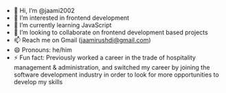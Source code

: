 - 👋 Hi, I’m @jaami2002
- 👀 I’m interested in frontend development
- 🌱 I’m currently learning JavaScript
- 💞️ I’m looking to collaborate on frontend development based projects
- 📫 Reach me on Gmail (jaamirushdi@gmail.com)
- 😄 Pronouns: he/him
- ⚡ Fun fact: Previously worked a career in the trade of hospitality management & administration, and switched my career by joining the software development industry in order to look for more opportunities to develop my skills

<!---
jaami2002/jaami2002 is a ✨ special ✨ repository because its `README.md` (this file) appears on your GitHub profile.
You can click the Preview link to take a look at your changes.
--->
